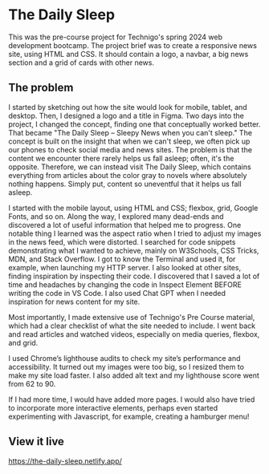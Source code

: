 # The Daily Sleep

This was the pre-course project for Technigo's spring 2024 web development bootcamp. The project brief was to create a responsive news site, using HTML and CSS. It should contain a logo, a navbar, a big news section and a grid of cards  with other news. 

## The problem

I started by sketching out how the site would look for mobile, tablet, and desktop. Then, I designed a logo and a title in Figma. Two days into the project, I changed the concept, finding one that conceptually worked better. That became "The Daily Sleep – Sleepy News when you can't sleep." The concept is built on the insight that when we can't sleep, we often pick up our phones to check social media and news sites. The problem is that the content we encounter there rarely helps us fall asleep; often, it's the opposite. Therefore, we can instead visit The Daily Sleep, which contains everything from articles about the color gray to novels where absolutely nothing happens. Simply put, content so uneventful that it helps us fall asleep.

I started with the mobile layout, using HTML and CSS; flexbox, grid, Google Fonts, and so on. Along the way, I explored many dead-ends and discovered a lot of useful information that helped me to progress. One notable thing I learned was the aspect ratio when I tried to adjust my images in the news feed, which were distorted. I searched for code snippets demonstrating what I wanted to achieve, mainly on W3Schools, CSS Tricks, MDN, and Stack Overflow. I got to know the Terminal and used it, for example, when launching my HTTP server. I also looked at other sites, finding inspiration by inspecting their code. I discovered that I saved a lot of time and headaches by changing the code in Inspect Element BEFORE writing the code in VS Code. I also used Chat GPT when I needed inspiration for news content for my site. 

Most importantly, I made extensive use of Technigo's Pre Course material, which had a clear checklist of what the site needed to include. I went back and read articles and watched videos, especially on media queries, flexbox, and grid.

I used Chrome’s lighthouse audits to check my site’s performance and accessibility. It turned out my images were too big, so I resized them to make my site load faster. I also added alt text and my lighthouse score went from 62 to 90. 

If I had more time, I would have added more pages. I would also have tried to incorporate more interactive elements, perhaps even started experimenting with Javascript, for example, creating a hamburger menu!

## View it live

https://the-daily-sleep.netlify.app/
